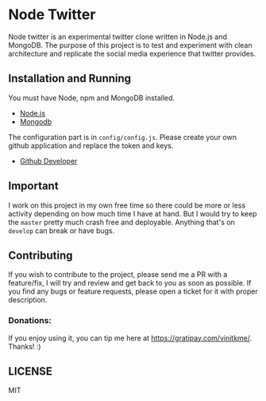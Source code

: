 # Node Twitter

Node twitter is an experimental twitter clone written in Node.js and MongoDB.
The purpose of this project is to test and experiment with clean architecture and
replicate the social media experience that twitter provides.

## Installation and Running
You must have Node, npm and MongoDB installed.
- [Node.js](http://nodejs.org)
- [Mongodb](http://docs.mongodb.org/manual/installation/)

The configuration part is in `config/config.js`. Please create your own
github application and replace the token and keys.

- [Github Developer](https://github.com/settings/applications)

## Important
I work on this project in my own free time so there could be more or less activity depending on how
much time I have at hand. But I would try to keep the `master` pretty much crash free and deployable. Anything
that's on `develop` can break or have bugs.

## Contributing
If you wish to contribute to the project, please send me a PR with a feature/fix, I will try and review
and get back to you as soon as possible. If you find any bugs or feature requests, please open a ticket for it with proper
description.

### Donations:
If you enjoy using it, you can tip me here at https://gratipay.com/vinitkme/. Thanks! :)

## LICENSE
MIT
